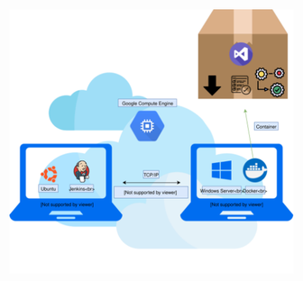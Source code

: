 <img src="media\svg\Distributed-Build.svg" alt="Jenkins" style="margin: 15px 0px;
                                                                            background: none;
                                                                            border: 0;
                                                                            box-shadow: none;">